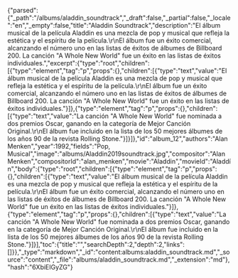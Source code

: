 {"parsed":{"_path":"/albums/aladdin_soundtrack","_draft":false,"_partial":false,"_locale":"en","_empty":false,"title":"Aladdin Soundtrack","description":"El álbum musical de la película Aladdin es una mezcla de pop y musical que refleja la estética y el espíritu de la película.\r\nEl álbum fue un éxito comercial, alcanzando el número uno en las listas de éxitos de álbumes de Billboard 200. La canción \"A Whole New World\" fue un éxito en las listas de éxitos individuales.","excerpt":{"type":"root","children":[{"type":"element","tag":"p","props":{},"children":[{"type":"text","value":"El álbum musical de la película Aladdin es una mezcla de pop y musical que refleja la estética y el espíritu de la película.\r\nEl álbum fue un éxito comercial, alcanzando el número uno en las listas de éxitos de álbumes de Billboard 200. La canción \"A Whole New World\" fue un éxito en las listas de éxitos individuales."}]},{"type":"element","tag":"p","props":{},"children":[{"type":"text","value":"La canción \"A Whole New World\" fue nominada a dos premios Oscar, ganando en la categoría de Mejor Canción Original.\r\nEl álbum fue incluido en la lista de los 50 mejores álbumes de los años 90 de la revista Rolling Stone."}]}]},"id":"album_12","authors":"Alan Menken","year":1992,"fields":"Pop, Musical","image":"albums/Aladdin2019soundtrack.jpg","compositor":"Alan Menken","compositorId":"alan_menken","movie":"Aladdin","movieId":"Aladdín","body":{"type":"root","children":[{"type":"element","tag":"p","props":{},"children":[{"type":"text","value":"El álbum musical de la película Aladdin es una mezcla de pop y musical que refleja la estética y el espíritu de la película.\r\nEl álbum fue un éxito comercial, alcanzando el número uno en las listas de éxitos de álbumes de Billboard 200. La canción \"A Whole New World\" fue un éxito en las listas de éxitos individuales."}]},{"type":"element","tag":"p","props":{},"children":[{"type":"text","value":"La canción \"A Whole New World\" fue nominada a dos premios Oscar, ganando en la categoría de Mejor Canción Original.\r\nEl álbum fue incluido en la lista de los 50 mejores álbumes de los años 90 de la revista Rolling Stone."}]}],"toc":{"title":"","searchDepth":2,"depth":2,"links":[]}},"_type":"markdown","_id":"content:albums:aladdin_soundtrack.md","_source":"content","_file":"albums/aladdin_soundtrack.md","_extension":"md"},"hash":"6XbiEIGyZG"}